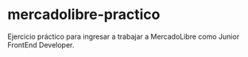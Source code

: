 # mercadolibre-practico
Ejercicio práctico para ingresar a trabajar a MercadoLibre como Junior FrontEnd Developer.
